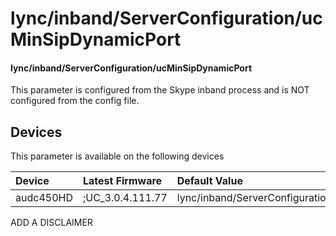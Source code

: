 ﻿---
description: lync/inband/ServerConfiguration/ucMinSipDynamicPort
search:
    keywords: ['lync','inband','ServerConfiguration','ucMinSipDynamicPort']
---

# lync/inband/ServerConfiguration/ucMinSipDynamicPort

#### lync/inband/ServerConfiguration/ucMinSipDynamicPort

This parameter is configured from the Skype inband process and is NOT configured from the config file.



## Devices
This parameter is available on the following devices

| Device | Latest Firmware | Default Value |
|:---|:---|:---|
| audc450HD | ;UC_3.0.4.111.77 | lync/inband/ServerConfiguration/ucMinSipDynamicPort=7100 

ADD A DISCLAIMER
